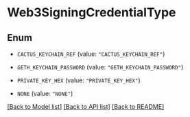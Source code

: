 # Web3SigningCredentialType

## Enum


* `CACTUS_KEYCHAIN_REF` (value: `"CACTUS_KEYCHAIN_REF"`)

* `GETH_KEYCHAIN_PASSWORD` (value: `"GETH_KEYCHAIN_PASSWORD"`)

* `PRIVATE_KEY_HEX` (value: `"PRIVATE_KEY_HEX"`)

* `NONE` (value: `"NONE"`)


[[Back to Model list]](../README.md#documentation-for-models) [[Back to API list]](../README.md#documentation-for-api-endpoints) [[Back to README]](../README.md)



